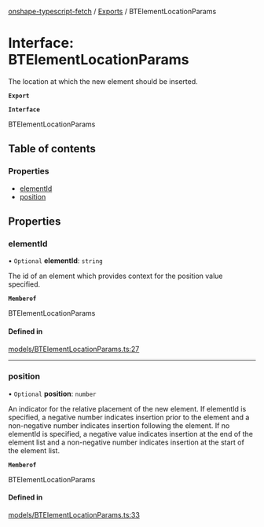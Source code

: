 [onshape-typescript-fetch](../README.md) / [Exports](../modules.md) / BTElementLocationParams

# Interface: BTElementLocationParams

The location at which the new element should be inserted.

**`Export`**

**`Interface`**

BTElementLocationParams

## Table of contents

### Properties

- [elementId](BTElementLocationParams.md#elementid)
- [position](BTElementLocationParams.md#position)

## Properties

### elementId

• `Optional` **elementId**: `string`

The id of an element which provides context for the position value specified.

**`Memberof`**

BTElementLocationParams

#### Defined in

[models/BTElementLocationParams.ts:27](https://github.com/toebes/onshape-typescript-fetch/blob/3e11ae1/models/BTElementLocationParams.ts#L27)

___

### position

• `Optional` **position**: `number`

An indicator for the relative placement of the new element. If elementId is specified, a negative number indicates insertion prior to the element and a non-negative number indicates insertion following the element. If no elementId is specified, a negative value indicates insertion at the end of the element list and a non-negative number indicates insertion at the start of the element list.

**`Memberof`**

BTElementLocationParams

#### Defined in

[models/BTElementLocationParams.ts:33](https://github.com/toebes/onshape-typescript-fetch/blob/3e11ae1/models/BTElementLocationParams.ts#L33)
